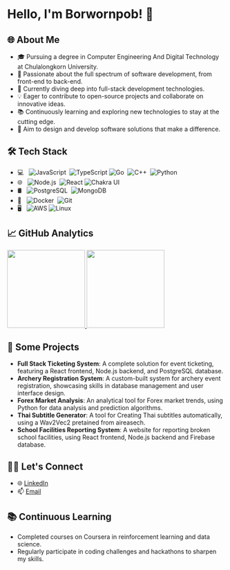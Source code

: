 # Hello, I'm Borwornpob! 👋

## 🌐 About Me
- 🎓 Pursuing a degree in Computer Engineering And Digital Technology at Chulalongkorn University.
- 🔭 Passionate about the full spectrum of software development, from front-end to back-end.
- 🌱 Currently diving deep into full-stack development technologies.
- 💡 Eager to contribute to open-source projects and collaborate on innovative ideas.
- 📚 Continuously learning and exploring new technologies to stay at the cutting edge.
- 🚀 Aim to design and develop software solutions that make a difference.

## 🛠 Tech Stack
- 💻 &nbsp; ![JavaScript](https://img.shields.io/badge/-JavaScript-05122A?style=flat&logo=javascript)&nbsp;
![TypeScript](https://img.shields.io/badge/-TypeScript-05122A?style=flat&logo=typescript)
![Go](https://img.shields.io/badge/-Go-05122A?style=flat&logo=go)&nbsp;
![C++](https://img.shields.io/badge/-C++-05122A?style=flat&logo=cplusplus)&nbsp;
![Python](https://img.shields.io/badge/-Python-05122A?style=flat&logo=python)
- 🌐 &nbsp; ![Node.js](https://img.shields.io/badge/-Node.js-05122A?style=flat&logo=node.js)&nbsp;
![React](https://img.shields.io/badge/-React-05122A?style=flat&logo=react)
![Chakra UI](https://img.shields.io/badge/-ChakraUI-05122A?style=flat&logo=chakraui)
- 🛢 &nbsp; ![PostgreSQL](https://img.shields.io/badge/-PostgreSQL-05122A?style=flat&logo=postgresql)&nbsp;
![MongoDB](https://img.shields.io/badge/-MongoDB-05122A?style=flat&logo=mongodb)
- 🔧 &nbsp; ![Docker](https://img.shields.io/badge/-Docker-05122A?style=flat&logo=docker)&nbsp;
![Git](https://img.shields.io/badge/-Git-05122A?style=flat&logo=git)
- 🖥 &nbsp; ![AWS](https://img.shields.io/badge/-AWS-05122A?style=flat&logo=amazonaws)
![Linux](https://img.shields.io/badge/-Linux-05122A?style=flat&logo=linux)

## 📈 GitHub Analytics
<p align="left">
<a href="https://github.com/borwornpob">
  <img height="180em" src="https://github-readme-stats.vercel.app/api?username=borwornpob&show_icons=true&theme=algolia&count_private=true" />
  <img height="180em" src="https://github-readme-stats.vercel.app/api/top-langs/?username=borwornpob&theme=algolia&layout=compact" />
</a>
</p>

## 🚀 Some Projects
- **Full Stack Ticketing System**: A complete solution for event ticketing, featuring a React frontend, Node.js backend, and PostgreSQL database.
- **Archery Registration System**: A custom-built system for archery event registration, showcasing skills in database management and user interface design.
- **Forex Market Analysis**: An analytical tool for Forex market trends, using Python for data analysis and prediction algorithms.
- **Thai Subtitle Generator**: A tool for Creating Thai subtitles automatically, using a Wav2Vec2 pretained from aireasech.
- **School Facilities Reporting System**: A website for reporting broken school facilities, using React frontend, Node.js backend and Firebase database.

## 🤝🏻 Let's Connect
- 🌐 [LinkedIn](www.linkedin.com/in/borwornpob-thumrongchotikhun-2927481ba)
- 📫 [Email](mailto:borwornpob@gmail.com)

## 📚 Continuous Learning
- Completed courses on Coursera in reinforcement learning and data science.
- Regularly participate in coding challenges and hackathons to sharpen my skills.

